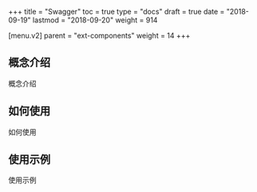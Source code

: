 +++
title = "Swagger"
toc = true
type = "docs"
draft = true
date = "2018-09-19"
lastmod = "2018-09-20"
weight = 914

[menu.v2]
  parent = "ext-components"
  weight = 14
+++

## 概念介绍

概念介绍

## 如何使用

如何使用

## 使用示例

使用示例
